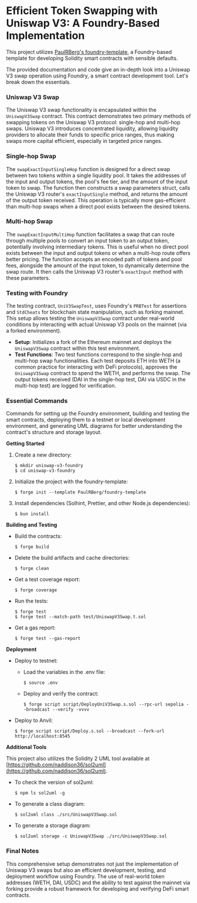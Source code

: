 # **Efficient Token Swapping with Uniswap V3: A Foundry-Based Implementation**

This project utilizes [PaulRBerg's foundry-template](https://github.com/PaulRBerg/foundry-template), a Foundry-based
template for developing Solidity smart contracts with sensible defaults.

The provided documentation and code give an in-depth look into a Uniswap V3 swap operation using Foundry, a smart
contract development tool. Let's break down the essentials.

### Uniswap V3 Swap

The Uniswap V3 swap functionality is encapsulated within the `UniswapV3Swap` contract. This contract demonstrates two
primary methods of swapping tokens on the Uniswap V3 protocol: single-hop and multi-hop swaps. Uniswap V3 introduces
concentrated liquidity, allowing liquidity providers to allocate their funds to specific price ranges, thus making swaps
more capital efficient, especially in targeted price ranges.

### Single-hop Swap

The `swapExactInputSingleHop` function is designed for a direct swap between two tokens within a single liquidity pool.
It takes the addresses of the input and output tokens, the pool's fee tier, and the amount of the input token to swap.
The function then constructs a swap parameters struct, calls the Uniswap V3 router's `exactInputSingle` method, and
returns the amount of the output token received. This operation is typically more gas-efficient than multi-hop swaps
when a direct pool exists between the desired tokens.

### Multi-hop Swap

The `swapExactInputMultiHop` function facilitates a swap that can route through multiple pools to convert an input token
to an output token, potentially involving intermediary tokens. This is useful when no direct pool exists between the
input and output tokens or when a multi-hop route offers better pricing. The function accepts an encoded path of tokens
and pool fees, alongside the amount of the input token, to dynamically determine the swap route. It then calls the
Uniswap V3 router's `exactInput` method with these parameters.

### Testing with Foundry

The testing contract, `UniV3SwapTest`, uses Foundry's `PRBTest` for assertions and `StdCheats` for blockchain state
manipulation, such as forking mainnet. This setup allows testing the `UniswapV3Swap` contract under real-world
conditions by interacting with actual Uniswap V3 pools on the mainnet (via a forked environment).

- **Setup**: Initializes a fork of the Ethereum mainnet and deploys the `UniswapV3Swap` contract within this test
  environment.
- **Test Functions**: Two test functions correspond to the single-hop and multi-hop swap functionalities. Each test
  deposits ETH into WETH (a common practice for interacting with DeFi protocols), approves the `UniswapV3Swap` contract
  to spend the WETH, and performs the swap. The output tokens received (DAI in the single-hop test, DAI via USDC in the
  multi-hop test) are logged for verification.

### Essential Commands

Commands for setting up the Foundry environment, building and testing the smart contracts, deploying them to a testnet
or local development environment, and generating UML diagrams for better understanding the contract's structure and
storage layout.

**Getting Started**

1. Create a new directory:

   ```
   $ mkdir uniswap-v3-foundry
   $ cd uniswap-v3-foundry
   ```

2. Initialize the project with the foundry-template:

   ```
   $ forge init --template PaulRBerg/foundry-template
   ```

3. Install dependencies (Solhint, Prettier, and other Node.js dependencies):
   ```
   $ bun install
   ```

**Building and Testing**

- Build the contracts:

  ```
  $ forge build
  ```

- Delete the build artifacts and cache directories:

  ```
  $ forge clean
  ```

- Get a test coverage report:

  ```
  $ forge coverage
  ```

- Run the tests:

  ```
  $ forge test
  $ forge test --match-path test/UniswapV3Swap.t.sol
  ```

- Get a gas report:
  ```
  $ forge test --gas-report
  ```

**Deployment**

- Deploy to testnet:

  - Load the variables in the .env file:
    ```
    $ source .env
    ```
  - Deploy and verify the contract:
    ```
    $ forge script script/DeployUniV3Swap.s.sol --rpc-url sepolia --broadcast --verify -vvvv
    ```

- Deploy to Anvil:
  ```
  $ forge script script/Deploy.s.sol --broadcast --fork-url http://localhost:8545
  ```

**Additional Tools**

This project also utilizes the Solidity 2 UML tool available at
[https://github.com/naddison36/sol2uml](https://github.com/naddison36/sol2uml).

- To check the version of sol2uml:

  ```
  $ npm ls sol2uml -g
  ```

- To generate a class diagram:

  ```
  $ sol2uml class ./src/UniswapV3Swap.sol
  ```

- To generate a storage diagram:
  ```
  $ sol2uml storage -c UniswapV3Swap ./src/UniswapV3Swap.sol
  ```

### Final Notes

This comprehensive setup demonstrates not just the implementation of Uniswap V3 swaps but also an efficient development,
testing, and deployment workflow using Foundry. The use of real-world token addresses (WETH, DAI, USDC) and the ability
to test against the mainnet via forking provide a robust framework for developing and verifying DeFi smart contracts.
